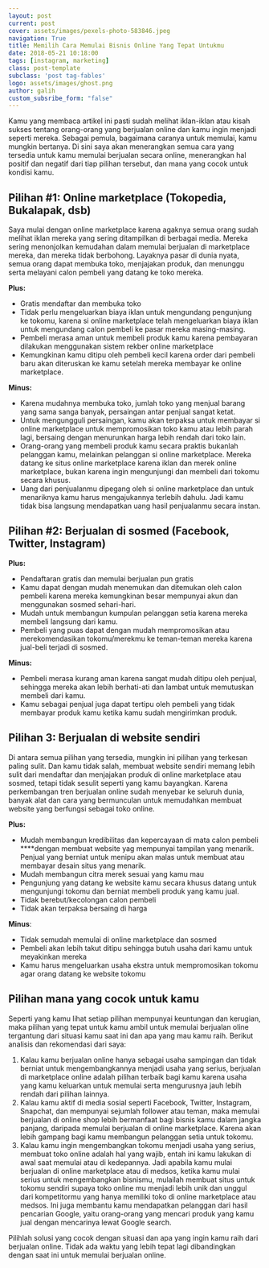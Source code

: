 ```yaml
---
layout: post
current: post
cover: assets/images/pexels-photo-583846.jpeg
navigation: True
title: Memilih Cara Memulai Bisnis Online Yang Tepat Untukmu
date: 2018-05-21 10:18:00
tags: [instagram, marketing]
class: post-template
subclass: 'post tag-fables'
logo: assets/images/ghost.png
author: galih
custom_subsribe_form: "false"
---
```




Kamu yang membaca artikel ini pasti sudah melihat iklan-iklan atau kisah sukses tentang orang-orang yang berjualan online dan kamu ingin menjadi seperti mereka. Sebagai pemula, bagaimana caranya untuk memulai, kamu mungkin bertanya. Di sini saya akan menerangkan semua cara yang tersedia untuk kamu memulai berjualan secara online, menerangkan hal positif dan negatif dari tiap pilihan tersebut, dan mana yang cocok untuk kondisi kamu.


## Pilihan #1: Online marketplace (Tokopedia, Bukalapak, dsb)

Saya mulai dengan online marketplace karena agaknya semua orang sudah melihat iklan mereka yang sering ditampilkan di berbagai media. Mereka sering menonjolkan kemudahan dalam memulai berjualan di marketplace mereka, dan mereka tidak berbohong. Layaknya pasar di dunia nyata, semua orang dapat membuka toko, menjajakan produk, dan menunggu serta melayani calon pembeli yang datang ke toko mereka. 

**Plus:**

- Gratis mendaftar dan membuka toko
- Tidak perlu mengeluarkan biaya iklan untuk mengundang pengunjung ke tokomu, karena si online marketplace telah mengeluarkan biaya iklan untuk mengundang calon pembeli ke pasar mereka masing-masing.
- Pembeli merasa aman untuk membeli produk kamu karena pembayaran dilakukan menggunakan sistem rekber online marketplace
- Kemungkinan kamu ditipu oleh pembeli kecil karena order dari pembeli baru akan diteruskan ke kamu setelah mereka membayar ke online marketplace.

**Minus:**

- Karena mudahnya membuka toko, jumlah toko yang menjual barang yang sama sanga banyak, persaingan antar penjual sangat ketat.
- Untuk mengungguli persaingan, kamu akan terpaksa untuk membayar si online marketplace untuk mempromosikan toko kamu atau lebih parah lagi, bersaing dengan menurunkan harga lebih rendah dari toko lain.
- Orang-orang yang membeli produk kamu secara praktis bukanlah pelanggan kamu, melainkan pelanggan si online marketplace. Mereka datang ke situs online marketplace karena iklan dan merek online marketplace, bukan karena ingin mengunjungi dan membeli dari tokomu secara khusus.
- Uang dari penjualanmu dipegang oleh si online marketplace dan untuk menariknya kamu harus mengajukannya terlebih dahulu. Jadi kamu tidak bisa langsung mendapatkan uang hasil penjualanmu secara instan.



## Pilihan #2: Berjualan di sosmed (Facebook, Twitter, Instagram)

**Plus:**

- Pendaftaran gratis dan memulai berjualan pun gratis
- Kamu dapat dengan mudah menemukan dan ditemukan oleh calon pembeli karena mereka kemungkinan besar mempunyai akun dan menggunakan sosmed sehari-hari.
- Mudah untuk membangun kumpulan pelanggan setia karena mereka membeli langsung dari kamu.
- Pembeli yang puas dapat dengan mudah mempromosikan atau merekomendasikan tokomu/merekmu ke teman-teman mereka karena jual-beli terjadi di sosmed.


**Minus:**

- Pembeli merasa kurang aman karena sangat mudah ditipu oleh penjual, sehingga mereka akan lebih berhati-ati dan lambat untuk memutuskan membeli dari kamu.
- Kamu sebagai penjual juga dapat tertipu oleh pembeli yang tidak membayar produk kamu ketika kamu sudah mengirimkan produk.



## Pilihan 3: Berjualan di website sendiri

Di antara semua pilihan yang tersedia, mungkin ini pilihan yang terkesan paling sulit. Dan kamu tidak salah, membuat website sendiri memang lebih sulit dari mendaftar dan menjajakan produk di online marketplace atau sosmed, tetapi tidak sesulit seperti yang kamu bayangkan. Karena perkembangan tren berjualan online sudah menyebar ke seluruh dunia, banyak alat dan cara yang bermunculan untuk memudahkan membuat website yang berfungsi sebagai toko online.

**Plus:**

- Mudah membangun kredibilitas dan kepercayaan di mata calon pembeli  ****dengan membuat website yag mempunyai tampilan yang menarik. Penjual yang berniat untuk menipu akan malas untuk membuat atau membayar desain situs yang menarik.
- Mudah membangun citra merek sesuai yang kamu mau
- Pengunjung yang datang ke website kamu secara khusus datang untuk mengunjungi tokomu dan berniat membeli produk yang kamu jual.
- Tidak berebut/kecolongan calon pembeli
- Tidak akan terpaksa bersaing di harga

**Minus**:

- Tidak semudah memulai di online marketplace dan sosmed
- Pembeli akan lebih takut ditipu sehingga butuh usaha dari kamu untuk meyakinkan mereka
- Kamu harus mengeluarkan usaha ekstra untuk mempromosikan tokomu agar orang datang ke website tokomu


## Pilihan mana yang cocok untuk kamu

Seperti yang kamu lihat setiap pilihan mempunyai keuntungan dan kerugian, maka pilihan yang tepat untuk kamu ambil untuk memulai berjualan oline tergantung dari situasi kamu saat ini dan apa yang mau kamu raih. Berikut analisis dan rekomendasi dari saya:


1. Kalau kamu berjualan online hanya sebagai usaha sampingan dan tidak berniat untuk mengembangkannya menjadi usaha yang serius, berjualan di marketplace online adalah pilihan terbaik bagi kamu karena usaha yang kamu keluarkan untuk memulai serta mengurusnya jauh lebih rendah dari pilihan lainnya.
2. Kalau kamu aktif di media sosial seperti Facebook, Twitter, Instagram, Snapchat, dan mempunyai sejumlah follower atau teman, maka memulai berjualan di online shop lebih bermanfaat bagi bisnis kamu dalam jangka panjang, daripada memulai berjualan di online marketplace. Karena akan lebih gampang bagi kamu membangun pelanggan setia untuk tokomu. 
3. Kalau kamu ingin mengembangkan tokomu menjadi usaha yang serius, membuat toko online adalah hal yang wajib, entah ini kamu lakukan di awal saat memulai atau di kedepannya. Jadi apabila kamu mulai berjualan di online marketplace atau di medsos, ketika kamu mulai serius untuk mengembangkan bisnismu, mulailah membuat situs untuk tokomu sendiri supaya toko online mu menjadi lebih unik dan unggul dari kompetitormu yang hanya memiliki toko di online marketplace atau medsos. Ini juga membantu kamu mendapatkan pelanggan dari hasil pencarian Google, yaitu orang-orang yang mencari produk yang kamu jual dengan mencarinya lewat Google search.

Pilihlah solusi yang cocok dengan situasi dan apa yang ingin kamu raih dari berjualan online. Tidak ada waktu yang lebih tepat lagi dibandingkan dengan saat ini untuk memulai berjualan online.
